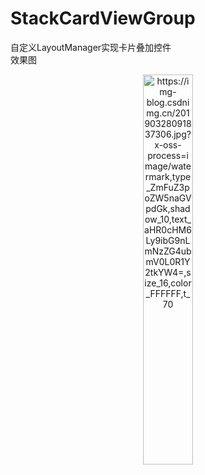 # StackCardViewGroup
自定义LayoutManager实现卡片叠加控件<br/>
效果图<br/>
<div align="center">
<img src="https://github.com/Duckdan/StackCardViewGroup/blob/master/gif/1553694295757.gif" width="40%" alt="https://img-blog.csdnimg.cn/20190328091837306.jpg?x-oss-process=image/watermark,type_ZmFuZ3poZW5naGVpdGk,shadow_10,text_aHR0cHM6Ly9ibG9nLmNzZG4ubmV0L0R1Y2tkYW4=,size_16,color_FFFFFF,t_70"/>
</div>
